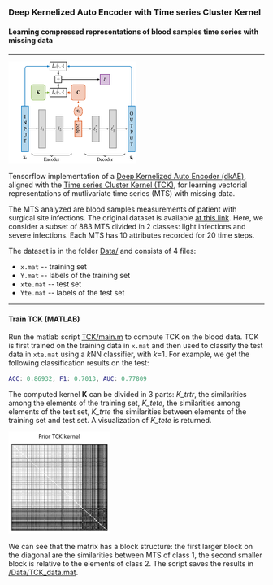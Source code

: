 ### Deep Kernelized Auto Encoder with Time series Cluster Kernel 
#### Learning compressed representations of blood samples time series with missing data
------

<img src="./imgs/kdAE_arch.png" width="250" height="200">

Tensorflow implementation of a [Deep Kernelized Auto Encoder (dkAE)](https://link.springer.com/chapter/10.1007/978-3-319-59126-1_35), 
aligned with the [Time series Cluster Kernel (TCK)](https://arxiv.org/abs/1704.00794), 
for learning vectorial representations of mutlivariate time series (MTS) with missing data.


The MTS analyzed are blood samples measurements of patient with surgical site infections.
The original dataset is available [at this link](https://groups.google.com/forum/#!topic/ml-news/MQtVkxizrrU).
Here, we consider a subset of 883 MTS divided in 2 classes: light infections and severe infections.
Each MTS has 10 attributes recorded for 20 time steps.

The dataset is in the folder [Data/](https://github.com/FilippoMB/TCK_AE/tree/master/Data) and consists of 4 files:
* `x.mat` -- training set
* `Y.mat` -- labels of the training set
* `xte.mat` -- test set
* `Yte.mat` -- labels of the test set

------
#### Train TCK (MATLAB)

Run the matlab script [TCK/main.m](https://github.com/FilippoMB/TCK_AE/blob/master/TCK/main.m) to compute TCK on the blood data. 
TCK is first trained on the training data in `x.mat` and then used to classify the test data in `xte.mat` using a *k*NN classifier, with *k*=1. For example, we get the following classification results on the test:

```matlab
ACC: 0.86932, F1: 0.7013, AUC: 0.77809
```
The computed kernel **K** can be divided in 3 parts: *K_trtr*, the similarities among the elements of the training set, *K_tete*, the similarities among elements of the test set, *K_trte* the similarities between elements of the training set and test set. A visualization of *K_tete* is returned.

<img src="./imgs/tck_kernel.png" width="200" height="200">

We can see that the matrix has a block structure: the first larger block on the diagonal are the similarities between MTS of class 1, the second smaller block is relative to the elements of class 2.
The script saves the results in [/Data/TCK_data.mat](https://github.com/FilippoMB/TCK_AE/blob/master/Data/TCK_data.mat).
